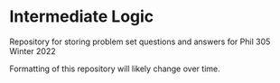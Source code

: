# Intermediate Logic

Repository for storing problem set questions and answers for Phil 305 Winter 2022

Formatting of this repository will likely change over time.  

